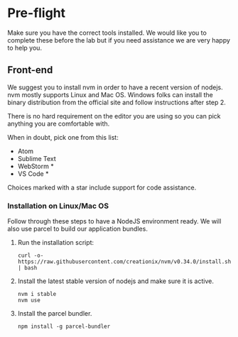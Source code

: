 # Pre-flight

Make sure you have the correct tools installed. We would like you to complete these before the lab but if you need assistance we are very happy to help you.

## Front-end

We suggest you to install nvm in order to have a recent version of nodejs. nvm mostly supports Linux and Mac OS. Windows folks can install the binary distribution from the official site and follow instructions after step 2.

There is no hard requirement on the editor you are using so you can pick anything you are comfortable with. 

When in doubt, pick one from this list:

* Atom
* Sublime Text
* WebStorm *
* VS Code *

Choices marked with a star include support for code assistance.

### Installation on Linux/Mac OS

Follow through these steps to have a NodeJS environment ready. We will also use parcel to build our application bundles. 

1. Run the installation script:

	```shell
	curl -o- https://raw.githubusercontent.com/creationix/nvm/v0.34.0/install.sh | bash
	```
	
2. Install the latest stable version of nodejs and make sure it is active.
	```shell
	nvm i stable
	nvm use
	```
	
3. Install the parcel bundler.
	
	```shell
	npm install -g parcel-bundler
	```
	